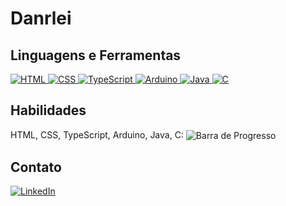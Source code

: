 <h1>Danrlei</h1>

<h2>Linguagens e Ferramentas</h2>

<a href="https://github.com/DanrleiFranco">
    <img src="https://img.shields.io/badge/-HTML-E34F26?style=flat&logo=html5&logoColor=white" alt="HTML">
</a>
<a href="https://github.com/DanrleiFranco">
    <img src="https://img.shields.io/badge/-CSS-1572B6?style=flat&logo=css3&logoColor=white" alt="CSS">
</a>
<a href="https://github.com/DanrleiFranco">
    <img src="https://img.shields.io/badge/-TypeScript-007ACC?style=flat&logo=typescript&logoColor=white" alt="TypeScript">
</a>
<a href="https://github.com/DanrleiFranco">
    <img src="https://img.shields.io/badge/-Arduino-00979D?style=flat&logo=arduino&logoColor=white" alt="Arduino">
</a>
<a href="https://github.com/DanrleiFranco">
    <img src="https://img.shields.io/badge/-Java-007396?style=flat&logo=java&logoColor=white" alt="Java">
</a>
<a href="https://github.com/DanrleiFranco">
    <img src="https://img.shields.io/badge/-C-A8B9CC?style=flat&logo=c&logoColor=white" alt="C">
</a>

<h2>Habilidades</h2>

<p>HTML, CSS, TypeScript, Arduino, Java, C: 
    <img src="https://progress-bar.dev/70" alt="Barra de Progresso" style="vertical-align: middle;">
</p>

<h2>Contato</h2>

<a href="https://www.linkedin.com/in/danrlei-franco-8b9336230/">
    <img src="https://img.shields.io/badge/-LinkedIn-0A66C2?style=flat&logo=linkedin" alt="LinkedIn">
</a>


